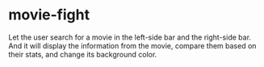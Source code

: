 # movie-fight
Let the user search for a movie in the left-side bar and the right-side bar. And it will display the information from the movie, compare them based on their stats, and change its background color.
